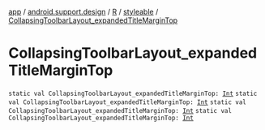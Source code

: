 [app](../../../index.md) / [android.support.design](../../index.md) / [R](../index.md) / [styleable](index.md) / [CollapsingToolbarLayout_expandedTitleMarginTop](.)

# CollapsingToolbarLayout_expandedTitleMarginTop

`static val CollapsingToolbarLayout_expandedTitleMarginTop: `[`Int`](https://kotlinlang.org/api/latest/jvm/stdlib/kotlin/-int/index.html)
`static val CollapsingToolbarLayout_expandedTitleMarginTop: `[`Int`](https://kotlinlang.org/api/latest/jvm/stdlib/kotlin/-int/index.html)
`static val CollapsingToolbarLayout_expandedTitleMarginTop: `[`Int`](https://kotlinlang.org/api/latest/jvm/stdlib/kotlin/-int/index.html)
`static val CollapsingToolbarLayout_expandedTitleMarginTop: `[`Int`](https://kotlinlang.org/api/latest/jvm/stdlib/kotlin/-int/index.html)